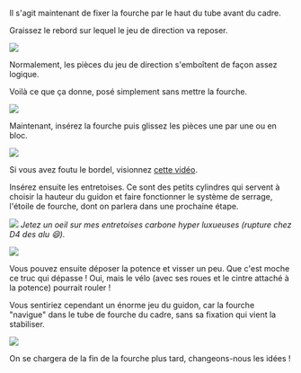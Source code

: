 Il s'agit maintenant de fixer la fourche par le haut du tube avant du cadre.

Graissez le rebord sur lequel le jeu de direction va reposer.

![](graisse)

Normalement, les pièces du jeu de direction s'emboîtent de façon assez logique.

Voilà ce que ça donne, posé simplement sans mettre la fourche.

![](profil)

Maintenant, insérez la fourche puis glissez les pièces une par une ou en bloc.

![](pose3)

Si vous avez foutu le bordel, visionnez [cette vidéo](https://youtu.be/yJq_6oZEK2w).

Insérez ensuite les entretoises. Ce sont des petits cylindres qui servent à choisir la hauteur du guidon et faire fonctionner le système de serrage, l'étoile de fourche, dont on parlera dans une prochaine étape.

![](entretoises-accordéon)
_Jetez un oeil sur mes entretoises carbone hyper luxueuses (rupture chez D4 des alu 😄)._

![](entretoises)

Vous pouvez ensuite déposer la potence et visser un peu. Que c'est moche ce truc qui dépasse ! Oui, mais le vélo (avec ses roues et le cintre attaché à la potence) pourrait rouler !

Vous sentiriez cependant un énorme jeu du guidon, car la fourche "navigue" dans le tube de fourche du cadre, sans sa fixation qui vient la stabiliser.

![](serrage)

On se chargera de la fin de la fourche plus tard, changeons-nous les idées !
